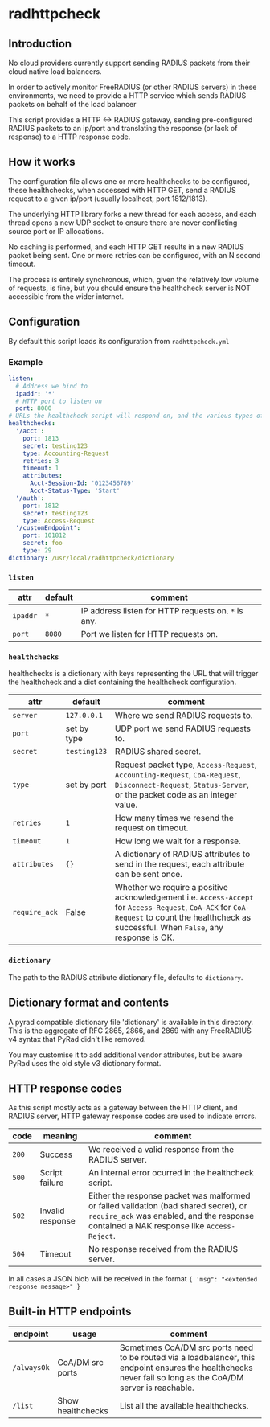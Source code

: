 # radhttpcheck
## Introduction
No cloud providers currently support sending RADIUS packets from their cloud native load balancers.

In order to actively monitor FreeRADIUS (or other RADIUS servers) in these environments, we need to
provide a HTTP service which sends RADIUS packets on behalf of the load balancer

This script provides a HTTP <-> RADIUS gateway, sending pre-configured RADIUS packets to an ip/port
and translating the response (or lack of response) to a HTTP response code.

## How it works
The configuration file allows one or more healthchecks to be configured, these healthchecks, when accessed
with HTTP GET, send a RADIUS request to a given ip/port (usually localhost, port 1812/1813).

The underlying HTTP library forks a new thread for each access, and each thread opens a new UDP
socket to ensure there are never conflicting source port or IP allocations.

No caching is performed, and each HTTP GET results in a new RADIUS packet being sent.  One or more
retries can be configured, with an N second timeout.

The process is entirely synchronous, which, given the relatively low volume of requests, is fine,
but you should ensure the healthcheck server is NOT accessible from the wider internet.

## Configuration
By default this script loads its configuration from `radhttpcheck.yml`

### Example
```yaml
listen:
  # Address we bind to
  ipaddr: '*'
  # HTTP port to listen on
  port: 8080
# URLs the healthcheck script will respond on, and the various types of requests they create
healthchecks:
  '/acct':
    port: 1813
    secret: testing123
    type: Accounting-Request
    retries: 3
    timeout: 1
    attributes:
      Acct-Session-Id: '0123456789'
      Acct-Status-Type: 'Start'
  '/auth':
    port: 1812
    secret: testing123
    type: Access-Request
  '/customEndpoint':
    port: 101812
    secret: foo
    type: 29
dictionary: /usr/local/radhttpcheck/dictionary
```

### `listen`
| attr          | default          | comment                                                  |
|---------------|------------------|----------------------------------------------------------|
| `ipaddr`      | `*`              | IP address listen for HTTP requests on. `*` is any.      |
| `port`        | `8080`           | Port we listen for HTTP requests on.                     |

### `healthchecks`

healthchecks is a dictionary with keys representing the URL that will trigger the healthcheck
and a dict containing the healthcheck configuration.

| attr          | default          | comment                                                  |
|---------------|------------------|----------------------------------------------------------|
| `server`      | `127.0.0.1`      | Where we send RADIUS requests to.                        |
| `port`        | set by type      | UDP port we send RADIUS requests to.                     |
| `secret`      | `testing123`     | RADIUS shared secret.                                    |
| `type`        | set by port      | Request packet type, `Access-Request`, `Accounting-Request`, `CoA-Request`, `Disconnect-Request`, `Status-Server`, or the packet code as an integer value. |
| `retries`     | `1`              | How many times we resend the request on timeout.         |
| `timeout`     | `1`              | How long we wait for a response.                         |
| `attributes`  | `{}`             | A dictionary of RADIUS attributes to send in the request, each attribute can be sent once. |
| `require_ack` | False            | Whether we require a positive acknowledgement i.e. `Access-Accept` for `Access-Request`, `CoA-ACK` for `CoA-Request` to count the healthcheck as successful.  When `False`, any response is OK. |

### `dictionary`

The path to the RADIUS attribute dictionary file, defaults to `dictionary`.

## Dictionary format and contents

A pyrad compatible dictionary file 'dictionary' is available in this directory.  This is the aggregate
of RFC 2865, 2866, and 2869 with any FreeRADIUS v4 syntax that PyRad didn't like removed.

You may customise it to add additional vendor attributes, but be aware PyRad uses the old style v3
dictionary format.

## HTTP response codes

As this script mostly acts as a gateway between the HTTP client, and RADIUS server, HTTP gateway response
codes are used to indicate errors.

| code          | meaning           | comment                                                  |
|---------------|-------------------|----------------------------------------------------------|
| `200`         | Success           | We received a valid response from the RADIUS server.     |
| `500`         | Script failure    | An internal error ocurred in the healthcheck script.     |
| `502`         | Invalid response  | Either the response packet was malformed or failed validation (bad shared secret), or `require_ack` was enabled, and the response contained a NAK response like `Access-Reject`. |
| `504`         | Timeout           | No response received from the RADIUS server.             |

In all cases a JSON blob will be received in the format `{ 'msg": "<extended response message>" }`

## Built-in HTTP endpoints

| endpoint      | usage             | comment                                                  |
|---------------|-------------------|----------------------------------------------------------|
| `/alwaysOk`   | CoA/DM src ports  | Sometimes CoA/DM src ports need to be routed via a loadbalancer, this endpoint ensures the healthchecks never fail so long as the CoA/DM server is reachable. |
| `/list`       | Show healthchecks | List all the available healthchecks.                     |
